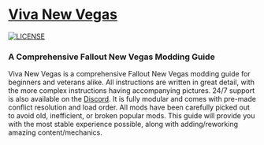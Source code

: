 # [Viva New Vegas](https://vivanewvegas.moddinglinked.com/)

[![LICENSE](https://img.shields.io/badge/license-MIT-informational.svg)](https://github.com/h5bp/html5-boilerplate/blob/master/LICENSE.txt)

### A Comprehensive Fallout New Vegas Modding Guide

Viva New Vegas is a comprehensive Fallout New Vegas modding guide for beginners and veterans alike. All instructions are written in great detail, with the more complex instructions having accompanying pictures. 24/7 support is also available on the [Discord](https://discord.com/invite/viva-new-vegas-659108573485465620). It is fully modular and comes with pre-made conflict resolution and load order. All mods have been carefully picked out to avoid old, inefficient, or broken popular mods. This guide will provide you with the most stable experience possible, along with adding/reworking amazing content/mechanics.
